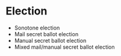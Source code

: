 # Election

- Sonotone election
- Mail secret ballot election
- Manual secret ballot election
- Mixed mail/manual secret ballot election
